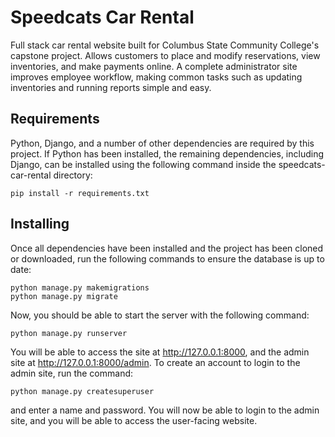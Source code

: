 # Speedcats Car Rental
Full stack car rental website built for Columbus State Community College's capstone project. Allows customers to place and modify reservations, view inventories, and make payments online. A complete administrator site improves employee workflow, making common tasks such as updating inventories and running reports simple and easy.

## Requirements

Python, Django, and a number of other dependencies are required by this project. If Python has been installed, the remaining dependencies, including Django, can be installed using the following command inside the speedcats-car-rental directory:

```
pip install -r requirements.txt
```

## Installing

Once all dependencies have been installed and the project has been cloned or downloaded, run the following commands to ensure the database is up to date:

```
python manage.py makemigrations
python manage.py migrate
```

Now, you should be able to start the server with the following command:

```
python manage.py runserver 
```
You will be able to access the site at http://127.0.0.1:8000, and the admin site at http://127.0.0.1:8000/admin. To create an account to login to the admin site, run the command:

```
python manage.py createsuperuser
```

and enter a name and password. You will now be able to login to the admin site, and you will be able to access the user-facing website.
